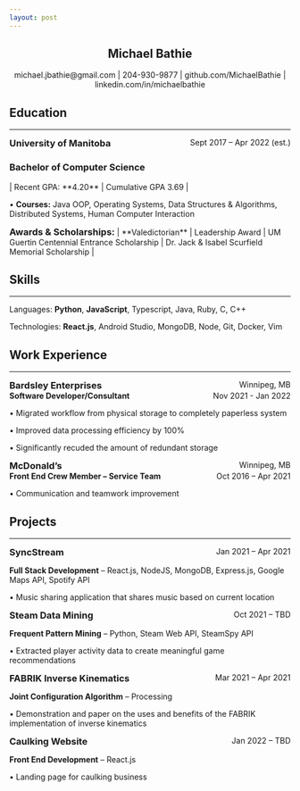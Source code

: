 ```yaml
---
layout: post
---
```


## <center>Michael Bathie </center>

<center>michael.jbathie@gmail.com | 204-930-9877 | github.com/MichaelBathie | linkedin.com/in/michaelbathie</center>

## Education

<hr />

<h3 style="display: inline;">University of Manitoba</h3>
<div style="float: right;">Sept 2017 – Apr 2022 (est.)</div>

<h3>Bachelor of Computer Science</h3> 
| Recent GPA: **4.20** | Cumulative GPA 3.69 |

• **Courses:** Java OOP, Operating Systems, Data Structures & Algorithms, Distributed Systems, Human Computer Interaction

<h3 style="display: inline;">Awards & Scholarships:</h3> | **Valedictorian** | Leadership Award | UM Guertin Centennial Entrance Scholarship | Dr. Jack & Isabel Scurfield Memorial Scholarship |

## Skills

<hr />

Languages: **Python**, **JavaScript**, Typescript, Java, Ruby, C, C++

Technologies: **React.js**, Android Studio, MongoDB, Node, Git, Docker, Vim

## Work Experience

<hr />

<div>
<h3 style="display: inline;">Bardsley Enterprises</h3>
<div style="float: right;">Winnipeg, MB</div>
</div>
<div style="overflow: hidden;">
<div style="float: left; font-weight: bold;">Software Developer/Consultant</div>	
<div style="display: inline; float: right;">Nov 2021 - Jan 2022</div>
</div>

• Migrated workflow from physical storage to completely paperless system

• Improved data processing efficiency by 100%

• Significantly recuded the amount of redundant storage

<div>
<h3 style="display: inline;">McDonald’s</h3>
<div style="float: right;">Winnipeg, MB</div>
</div>
<div style="overflow: hidden;">
<div style="float: left; font-weight: bold;">Front End Crew Member – Service Team</div>	
<div style="display: inline; float: right;">Oct 2016 – Apr 2021</div>
</div>

• Communication and teamwork improvement

## Projects

<hr />

<h3 style="display: inline;">SyncStream</h3>  
<div style="float: right;">Jan 2021 – Apr 2021</div>	

**Full Stack Development** – React.js, NodeJS, MongoDB, Express.js, Google Maps API, Spotify API					     

• Music sharing application that shares music based on current location

<h3 style="display: inline;">Steam Data Mining</h3>  
<div style="float: right;">Oct 2021 – TBD</div>

**Frequent Pattern Mining** – Python, Steam Web API, SteamSpy API							     

• Extracted player activity data to create meaningful game recommendations

<h3 style="display: inline;">FABRIK Inverse Kinematics</h3>  
<div style="float: right;">Mar 2021 – Apr 2021</div>

**Joint Configuration Algorithm** – Processing						     

• Demonstration and paper on the uses and benefits of the FABRIK implementation of inverse kinematics

<h3 style="display: inline;">Caulking Website</h3>	
<div style="float: right;">Jan 2022 – TBD</div>	

**Front End Development** – React.js			     

• Landing page for caulking business 

